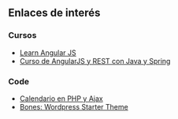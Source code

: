 ## Enlaces de interés

### Cursos

- [Learn Angular JS](http://www.codecademy.com/en/learn/learn-angularjs?utm_campaign=2015-06-10-learn-angularjs-announce&utm_source=email)
- [Curso de AngularJS y REST con Java y Spring](http://www.cursoangularjs.es/doku.php)


### Code

- [Calendario en PHP y Ajax](http://www.martiniglesias.eu/blog/calendario-de-eventos-en-php-ajax-jquery-y-ventanas-modales/176)
- [Bones: Wordpress Starter Theme](https://github.com/eddiemachado/bones)